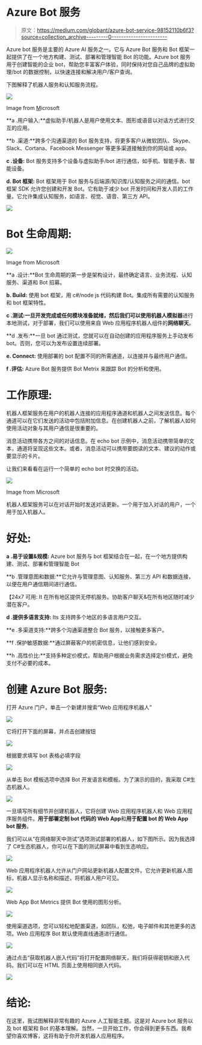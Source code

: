 # Azure Bot 服务

> 原文：<https://medium.com/globant/azure-bot-service-98152110b6f3?source=collection_archive---------0----------------------->

Azure bot 服务是主要的 Azure AI 服务之一。它与 Azure Bot 服务和 Bot 框架一起提供了在一个地方构建、测试、部署和管理智能 Bot 的功能。Azure bot 服务用于创建智能的企业 bot，帮助您丰富客户体验，同时保持对您自己品牌的虚拟助理/bot 的数据控制，以快速连接和解决用户/客户查询。

下图解释了机器人服务和认知服务流程。

![](img/b199baba212ec54f35ca768efdf3c9db.png)

Image from [M](https://azure.microsoft.com/)icrosoft

**a .用户输入:**虚拟助手/机器人是用户使用文本、图形或语音以对话方式进行交互的应用。

**b .渠道:**跨多个沟通渠道的 Bot 服务支持，将更多客户从微软团队、Skype、Slack、Cortana、Facebook Messenger 等更多渠道接触到你的网站或 app。

**c .设备:** Bot 服务支持多个设备与虚拟助手/bot 进行通信，如手机、智能手表、智能设备。

**d. Bot 框架:** Bot 框架用于 Bot 服务与后端源/知识库/认知服务之间的通信。bot 框架 SDK 允许您创建和开发 Bot。它有助于减少 bot 开发时间和开发人员的工作量。它允许集成认知服务，如语言、视觉、语音、第三方 API。

![](img/4d9f2536065974d727e442915bb15cdd.png)

# **Bot 生命周期:**

![](img/f6113321f6b7a522ed68025619aeb031.png)

Image from Microsoft

**a .设计:**Bot 生命周期的第一步是架构设计，最终确定语言、业务流程、认知服务、渠道和 Bot 招募。

**b. Build:** 使用 bot 框架，用 c#/node js 代码构建 Bot。集成所有需要的认知服务和 bot 框架特性。

**c .测试:**一旦开发完成或任何模块准备就绪，然后我们可以使用**机器人模拟器**进行本地测试，对于部署，我们可以使用来自 Web 应用程序机器人组件的**网络聊天**。

**d .发布:**一旦 bot 通过测试，您就可以在自动创建的应用程序服务上手动发布 bot。否则，您可以为发布设置连续部署。

**e. Connect:** 使用部署的 bot 配置不同的所需通道，以连接并与最终用户通信。

**f .评估:** Azure Bot 服务提供 Bot Metrix 来跟踪 Bot 的分析和使用。

# 工作原理:

机器人框架服务在用户的机器人连接的应用程序通道和机器人之间发送信息。每个通道可以在它们发送的活动中包括附加信息。在创建机器人之前，了解机器人如何使用活动对象与其用户通信是很重要的。

消息活动携带各方之间的对话信息。在 echo bot 示例中，消息活动携带简单的文本，通道将呈现这些文本。或者，消息活动可以携带要朗读的文本、建议的动作或要显示的卡片。

让我们来看看在运行一个简单的 echo bot 时交换的活动。

![](img/647a2aba31c54a654587a9b154ea5f5f.png)

Image from Microsoft

机器人框架服务可以在对话开始时发送对话更新。一个用于加入对话的用户，一个用于加入机器人。

# 好处:

**a .易于设置&规模:** Azure bot 服务与 bot 框架结合在一起，在一个地方提供构建、测试、部署和管理智能 Bot

**b .管理意图和数据:**它允许与管理意图、认知服务、第三方 API 和数据连接，以便在用户通信期间进行通信。

【24x7 可用: It 在所有地区提供无停机服务。协助客户聊天&在所有地区随时减少潜在客户。

**d .提供多语言支持:** Its 支持跨多个地区的多语言用户交互。

**e .多渠道支持:**跨多个沟通渠道整合 Bot 服务，以接触更多客户。

**f .保护敏感数据:**通过屏蔽客户的机密信息，让他们感到安全。

**h .高性价比:**支持多种定价模式，帮助用户根据业务需求选择定价模式，避免支付不必要的成本。

# **创建 Azure Bot 服务:**

打开 Azure 门户，单击一个新建并搜索“Web 应用程序机器人”

![](img/a59c4016824f380e60625d16938430e3.png)

它将打开下面的屏幕，并点击创建按钮

![](img/6143f87e04f63152abdefb7251b56ef6.png)

根据要求填写 bot 表格必填字段

![](img/f3513ac4ce2dffc239f6f697e1dda559.png)

从单击 Bot 模板选项中选择 Bot 开发语言和模板。为了演示的目的，我采取 C#生态机器人。

![](img/bc632e5eebae920269d8fe44bc25b0e4.png)

一旦填写所有细节并创建机器人，它将创建 Web 应用程序机器人和 Web 应用程序服务组件。**用于部署定制 bot 代码的 Web App**和**用于配置 bot 的 Web App bot 服务**。

我们可以从“在网络聊天中测试”选项测试部署的机器人，如下图所示。因为我选择了 C#生态机器人，你可以在下面的测试屏幕中看到生态响应。

![](img/2d8ddf5dc70ee8ffcac044c34e69df6d.png)

Web 应用程序机器人允许从门户网站更新机器人配置文件。它允许更新机器人图标，机器人显示名称和描述，将机器人用户可见。

![](img/78c7cf51a4c690b4b24d16fd838a1e77.png)

Web App Bot Metrics 提供 Bot 使用的图形分析。

![](img/4b577266aabc2e39a9b87df4811d7b2a.png)

使用渠道选项，您可以轻松地配置渠道，如团队，松弛，电子邮件和其他更多的选项。Web 应用程序 Bot 默认使用直线通道进行通信。

![](img/ef26a421fec794bee9fc533ca1a7dc23.png)

通过点击“获取机器人嵌入代码”将打开配置网络聊天，我们将获得密钥和嵌入代码。我们可以在 HTML 页面上使用相同嵌入代码。

![](img/5e57de0104d8403d7ab54582d8815bd5.png)

# 结论:

在这里，我试图解释非常有趣的 Azure 人工智能主题。这是对 Azure bot 服务以及 bot 框架和 Bot 的基本理解。当然，一旦开始工作，你会得到更多东西。我希望你喜欢博客，这将有助于你开发机器人应用程序。